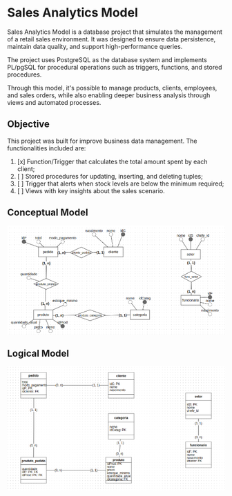 # Sales Analytics Model

Sales Analytics Model is a database project that simulates the management of a retail sales environment. It was designed to ensure data persistence, maintain data quality, and support high-performance queries.

The project uses PostgreSQL as the database system and implements PL/pgSQL for procedural operations such as triggers, functions, and stored procedures.

Through this model, it's possible to manage products, clients, employees, and sales orders, while also enabling deeper business analysis through views and automated processes.

## Objective
This project was built for improve business data management. The functionalities included are:

1. [x] Function/Trigger that calculates the total amount spent by each client;
2. [ ] Stored procedures for updating, inserting, and deleting tuples;
3. [ ] Trigger that alerts when stock levels are below the minimum required;
4. [ ] Views with key insights about the sales scenario.

## Conceptual Model
![Conceptual Model](img/sales_conceptual_model.png)

## Logical Model
![Logical Model](img/sales_logic_model.png)


